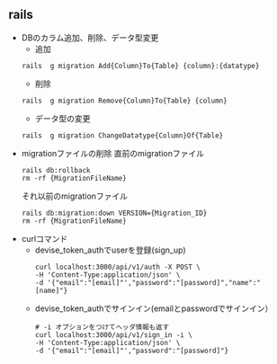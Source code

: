 ## rails
  - DBのカラム追加、削除、データ型変更  
    - 追加
    ```
    rails  g migration Add{Column}To{Table} {column}:{datatype}
    ```
    - 削除
    ```
    rails  g migration Remove{Column}To{Table} {column}
    ```
    - データ型の変更
    ```
    rails  g migration ChangeDatatype{Column}Of{Table}
    ```
  - migrationファイルの削除
    直前のmigrationファイル
    ```
    rails db:rollback
    rm -rf {MigrationFileName}
    ```
    それ以前のmigrationファイル
    ```
    rails db:migration:down VERSION={Migration_ID}
    rm -rf {MigrationFileName}
    ```
  - curlコマンド
    - devise_token_authでuserを登録(sign_up)
      ```
      curl localhost:3000/api/v1/auth -X POST \
      -H 'Content-Type:application/json' \
      -d '{"email":"[email]"',"password":"[password]","name":"[name]"}
      ```
    - devise_token_authでサインイン(emailとpasswordでサインイン）
      ```
      # -i オプションをつけてヘッダ情報も返す
      curl localhost:3000/api/v1/sign_in -i \
      -H 'Content-Type:application/json' \
      -d '{"email":"[email]"',"password":"[password]"}
      ```
